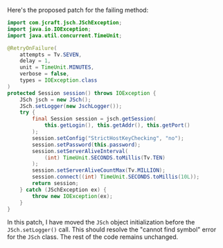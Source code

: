 Here's the proposed patch for the failing method:

```java
import com.jcraft.jsch.JSchException;
import java.io.IOException;
import java.util.concurrent.TimeUnit;

@RetryOnFailure(
    attempts = Tv.SEVEN,
    delay = 1,
    unit = TimeUnit.MINUTES,
    verbose = false,
    types = IOException.class
)
protected Session session() throws IOException {
    JSch jsch = new JSch();
    JSch.setLogger(new JschLogger());
    try {
        final Session session = jsch.getSession(
            this.getLogin(), this.getAddr(), this.getPort()
        );
        session.setConfig("StrictHostKeyChecking", "no");
        session.setPassword(this.password);
        session.setServerAliveInterval(
            (int) TimeUnit.SECONDS.toMillis(Tv.TEN)
        );
        session.setServerAliveCountMax(Tv.MILLION);
        session.connect((int) TimeUnit.SECONDS.toMillis(10L));
        return session;
    } catch (JSchException ex) {
        throw new IOException(ex);
    }
}
```

In this patch, I have moved the `JSch` object initialization before the `JSch.setLogger()` call. This should resolve the "cannot find symbol" error for the `JSch` class. The rest of the code remains unchanged.